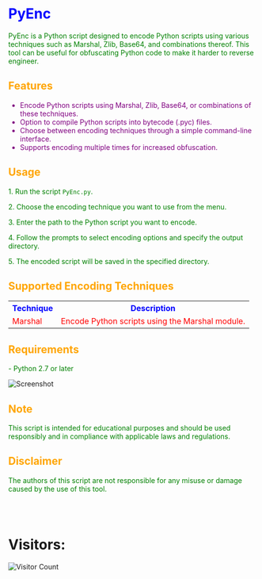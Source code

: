 <!-- Title -->
<h1 style="color:blue;">PyEnc</h1>

<!-- Description -->
<p style="color:green;">PyEnc is a Python script designed to encode Python scripts using various techniques such as Marshal, Zlib, Base64, and combinations thereof. This tool can be useful for obfuscating Python code to make it harder to reverse engineer.</p>

<!-- Features -->
<h2 style="color:orange;">Features</h2>
<ul>
  <li style="color:purple;">Encode Python scripts using Marshal, Zlib, Base64, or combinations of these techniques.</li>
  <li style="color:purple;">Option to compile Python scripts into bytecode (.pyc) files.</li>
  <li style="color:purple;">Choose between encoding techniques through a simple command-line interface.</li>
  <li style="color:purple;">Supports encoding multiple times for increased obfuscation.</li>
</ul>

<!-- Usage -->
<h2 style="color:orange;">Usage</h2>
<p style="color:green;">1. Run the script <code>PyEnc.py</code>.</p>
<p style="color:green;">2. Choose the encoding technique you want to use from the menu.</p>
<p style="color:green;">3. Enter the path to the Python script you want to encode.</p>
<p style="color:green;">4. Follow the prompts to select encoding options and specify the output directory.</p>
<p style="color:green;">5. The encoded script will be saved in the specified directory.</p>

<!-- Supported Encoding Techniques -->
<h2 style="color:orange;">Supported Encoding Techniques</h2>
<table>
  <tr>
    <th style="color:blue;">Technique</th>
    <th style="color:blue;">Description</th>
  </tr>
  <tr>
    <td style="color:red;">Marshal</td>
    <td style="color:red;">Encode Python scripts using the Marshal module.</td>
  </tr>
  <!-- Add more rows as needed -->
</table>

<!-- Requirements -->
<h2 style="color:orange;">Requirements</h2>
<p style="color:green;">- Python 2.7 or later</p>

<!-- Screenshots -->
<img src="https://i.postimg.cc/j246Q9Jh/2024-02-02-06-47.png" alt="Screenshot">

<!-- Note -->
<h2 style="color:orange;">Note</h2>
<p style="color:green;">This script is intended for educational purposes and should be used responsibly and in compliance with applicable laws and regulations.</p>

<!-- Disclaimer -->
<h2 style="color:orange;">Disclaimer</h2>
<p style="color:green;">The authors of this script are not responsible for any misuse or damage caused by the use of this tool.</p>

<br><br>
# Visitors:

![Visitor Count](https://profile-counter.glitch.me/VIBE81count.svg)
